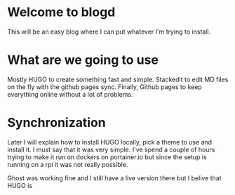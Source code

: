# Welcome to blogd
This will be an easy blog where I can put whatever I'm trying to install.

# What are we going to use
Mostly HUGO to create something fast and simple. 
Stackedit to edit MD files on the fly with the github pages sync.
Finally, Github pages to keep everything online without a lot of problems.

# Synchronization
Later I will explain how to install HUGO locally, pick a theme to use and install it. I must say that it was very simple.
I've spend a couple of hours trying to make it run on dockers on portainer.io but since the setup is running on a rpi it was not really possible.

Ghost was working fine and I still have a live version there but I belive that HUGO is 

<!--stackedit_data:
eyJoaXN0b3J5IjpbOTczNDEwNDddfQ==
-->